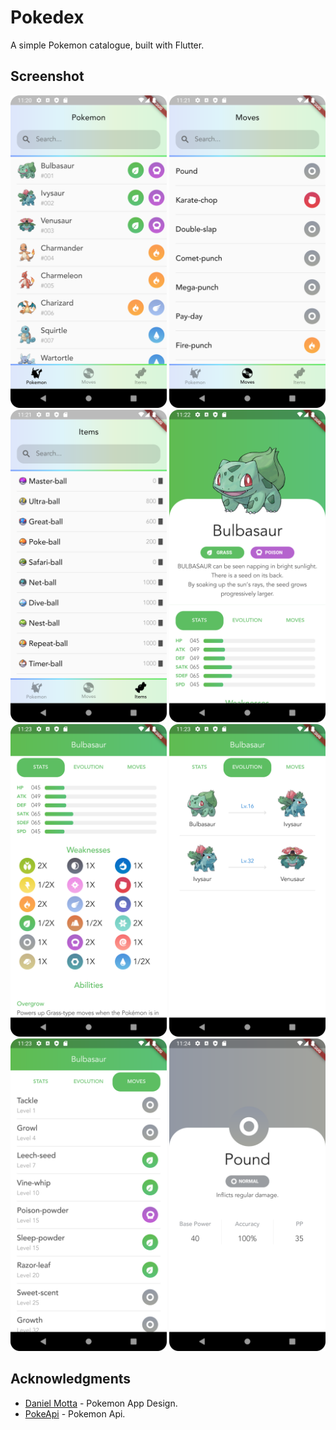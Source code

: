 # Pokedex

A simple Pokemon catalogue, built with Flutter.

## Screenshot

<img src="/screenshots/Screenshot_20221209_112021.png" width="250" /> <img src="/screenshots/Screenshot_20221209_112130.png" width="250" /> <img src="/screenshots/Screenshot_20221209_112204.png" width="250" /> <img src="/screenshots/Screenshot_20221209_112253.png" width="250" /> <img src="/screenshots/Screenshot_20221209_112325.png" width="250" /> <img src="/screenshots/Screenshot_20221209_112334.png" width="250" /> <img src="/screenshots/Screenshot_20221209_112345.png" width="250" /> <img src="/screenshots/Screenshot_20221209_112433.png" width="250" />

## Acknowledgments
- [Daniel Motta](https://dribbble.com/shots/4862523-Pokedex-iOS-app-Squirtle) - Pokemon App Design.
- [PokeApi](https://pokeapi.co/docs/v2) - Pokemon Api.
